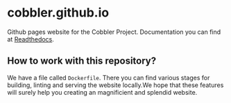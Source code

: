 # cobbler.github.io

Github pages website for the Cobbler Project. Documentation you can find at
[Readthedocs](https://cobbler.readthedocs.io).

## How to work with this repository?

We have a file called `Dockerfile`. There you can find various stages for building, linting and serving the
website locally.We hope that these features will surely help you creating an magnificient and splendid 
website.


